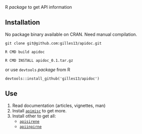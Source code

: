 R *package* to get API information

## Installation

No package binary available on CRAN. Need manual compilation.

    git clone git@github.com:gilles13/apidoc.git

    R CMD build apidoc

    R CMD INSTALL apidoc_0.1.tar.gz

or use `devtools` *package* from R

    devtools::install_github('gilles13/apidoc')

## Use

1.  Read documentation (articles, vignettes, man)
2.  Install <a href="https://gilles13.github.io/apimisc/"
    target="_blank"><code>apimisc</code></a> to get more.
3.  Install other to get all:
    -   <a href="https://gilles13.github.io/apisirene/"
        target="_blank"><code>apisirene</code></a>
    -   <a href="https://gilles13.github.io/apiinpirne/"
        target="_blank"><code>apiinpirne</code></a>
